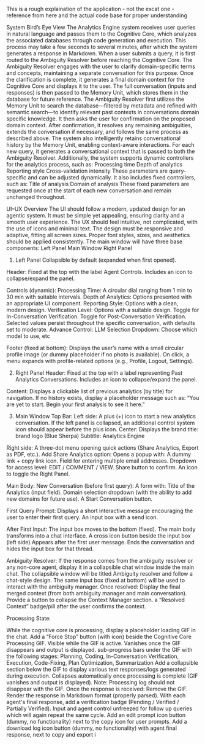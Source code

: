 This is a rough explaination of the application - not the excat one - reference from here and the actual code base for proper understanding

System Bird’s Eye View
The Analytics Engine system receives user queries in natural language and passes them to the Cognitive Core, which analyzes the associated databases through code generation and execution. This process may take a few seconds to several minutes, after which the system generates a response in Markdown.
When a user submits a query, it is first routed to the Ambiguity Resolver before reaching the Cognitive Core. The Ambiguity Resolver engages with the user to clarify domain-specific terms and concepts, maintaining a separate conversation for this purpose. Once the clarification is complete, it generates a final domain context for the Cognitive Core and displays it to the user. The full conversation (inputs and responses) is then passed to the Memory Unit, which stores them in the database for future reference.
The Ambiguity Resolver first utilizes the Memory Unit to search the database—filtered by metadata and refined with semantic search—to identify relevant past contexts in conversations domain specific knowledge. It then asks the user for confirmation on the proposed domain context. After confirmation, it resolves any remaining ambiguities, extends the conversation if necessary, and follows the same process as described above.
The system also intelligently retains conversational history by the Memory Unit, enabling context-aware interactions. For each new query, it generates a conversational context that is passed to both the Ambiguity Resolver.
Additionally, the system supports dynamic controllers for the analytics process, such as:
Processing time
Depth of analytics
Reporting style
Cross-validation intensity
These parameters are query-specific and can be adjusted dynamically.
It also includes fixed controllers, such as:
Title of analysis
Domain of analysis
These fixed parameters are requested once at the start of each new conversation and remain unchanged throughout.

UI–UX Overview
The UI should follow a modern, updated design for an agentic system. It must be simple yet appealing, ensuring clarity and a smooth user experience. The UX should feel intuitive, not complicated, with the use of icons and minimal text. The design must be responsive and adaptive, fitting all screen sizes. Proper font styles, sizes, and aesthetics should be applied consistently.
The main window will have three base components:
Left Panel
Main Window
Right Panel



1. Left Panel
Collapsible by default (expanded when first opened).


Header:
Fixed at the top with the label Agent Controls.
Includes an icon to collapse/expand the panel.


Controls (dynamic):
Processing Time: A circular dial ranging from 1 min to 30 min with suitable intervals.
Depth of Analytics: Options presented with an appropriate UI component.
Reporting Style: Options with a clean, modern design.
Verification Level: Options with a suitable design.
Toggle for In-Conversation Verification.
Toggle for Post-Conversation Verification.
Selected values persist throughout the specific conversation, with defaults set to moderate.
Advance Control: LLM Selection Dropdown: Choose which model to use, etc


Footer (fixed at bottom):
Displays the user’s name with a small circular profile image (or dummy placeholder if no photo is available).
On click, a menu expands with profile-related options (e.g., Profile, Logout, Settings).



2. Right Panel
Header:
Fixed at the top with a label representing Past Analytics Conversations.
Includes an icon to collapse/expand the panel.


Content:
Displays a clickable list of previous analytics (by title) for navigation.
If no history exists, display a placeholder message such as:
 “You are yet to start. Begin your first analysis to see it here.”



3. Main Window
Top Bar:
Left side:
A plus (+) icon to start a new analytics conversation.
If the left panel is collapsed, an additional control system icon should appear before the plus icon.
Center:
Displays the brand title:
brand logo (Blue Sherpa)
Subtitle: Analytics Engine


Right side:
A three-dot menu opening quick actions (Share Analytics, Export as PDF, etc.).
Add Share Analytics option:
Opens a popup with:
A dummy link + copy link icon.
Field for entering multiple email addresses.
Dropdown for access level: EDIT / COMMENT / VIEW.
Share button to confirm.
An icon to toggle the Right Panel.


Main Body:
New Conversation (before first query):
A form with:
Title of the Analytics (input field).
Domain selection dropdown (with the ability to add new domains for future use).
A Start Conversation button.


First Query Prompt:
Displays a short interactive message encouraging the user to enter their first query.
An input box with a send icon.


After First Input:
The input box moves to the bottom (fixed).
The main body transforms into a chat interface.
A cross icon button beside the input box (left side).Appears after the first user message. Ends the conversation and hides the input box for that thread.


Ambiguity Resolver:
If the response comes from the ambiguity resolver or any non-core agent, display it in a collapsible chat window inside the main chat.
The collapsible window will be titled Ambiguity resolver and follow a chat-style design.
The same input box (fixed at bottom) will be used to interact with the ambiguity manager.
Once resolved:
Display the final merged context (from both ambiguity manager and main conversation).
Provide a button to collapse the Context Manager section.
a “Resolved Context” badge/pill after the user confirms the context.


Processing State:


While the cognitive core is processing, display a placeholder loading GIF in the chat.
Add a “Force Stop” button (with icon) beside the Cognitive Core Processing GIF. Visible while the GIF is active. Vanishes once the GIF disappears and output is displayed.
sub-progress bars under the GIF with the following stages: Planning, Coding, In-Conversation Verification, Execution, Code-Fixing, Plan Optimization, Summarization
Add a collapsible section below the GIF to display various text responses/logs generated during execution. Collapses automatically once processing is complete (GIF vanishes and output is displayed).
Note: Processing log should not disappear with the GIF.
Once the response is received:
Remove the GIF.
Render the response in Markdown format (properly parsed).
With each agent's final response, add a verification badge (Pending / Verified / Partially Verified).
Input and agent control unfreezed for follow up queries which will again repeat the same cycle.
Add an edit prompt icon button (dummy, no functionality) next to the copy icon for user prompts.
Add a download log icon button (dummy, no functionality) with agent final response, next to copy and export i